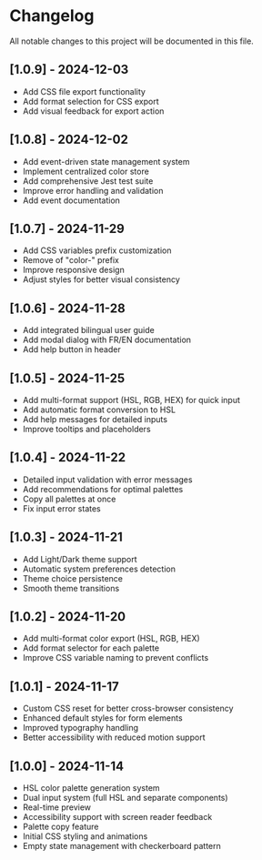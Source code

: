 
# Changelog

All notable changes to this project will be documented in this file.

## [1.0.9] - 2024-12-03

- Add CSS file export functionality
- Add format selection for CSS export
- Add visual feedback for export action

## [1.0.8] - 2024-12-02

- Add event-driven state management system
- Implement centralized color store
- Add comprehensive Jest test suite
- Improve error handling and validation
- Add event documentation

## [1.0.7] - 2024-11-29

- Add CSS variables prefix customization
- Remove of "color-" prefix
- Improve responsive design
- Adjust styles for better visual consistency

## [1.0.6] - 2024-11-28

- Add integrated bilingual user guide
- Add modal dialog with FR/EN documentation
- Add help button in header

## [1.0.5] - 2024-11-25

- Add multi-format support (HSL, RGB, HEX) for quick input
- Add automatic format conversion to HSL
- Add help messages for detailed inputs
- Improve tooltips and placeholders

## [1.0.4] - 2024-11-22

- Detailed input validation with error messages
- Add recommendations for optimal palettes
- Copy all palettes at once
- Fix input error states

## [1.0.3] - 2024-11-21

- Add Light/Dark theme support
- Automatic system preferences detection
- Theme choice persistence
- Smooth theme transitions

## [1.0.2] - 2024-11-20

- Add multi-format color export (HSL, RGB, HEX)
- Add format selector for each palette
- Improve CSS variable naming to prevent conflicts

## [1.0.1] - 2024-11-17

- Custom CSS reset for better cross-browser consistency
- Enhanced default styles for form elements
- Improved typography handling
- Better accessibility with reduced motion support

## [1.0.0] - 2024-11-14

- HSL color palette generation system
- Dual input system (full HSL and separate components)
- Real-time preview
- Accessibility support with screen reader feedback
- Palette copy feature
- Initial CSS styling and animations
- Empty state management with checkerboard pattern
